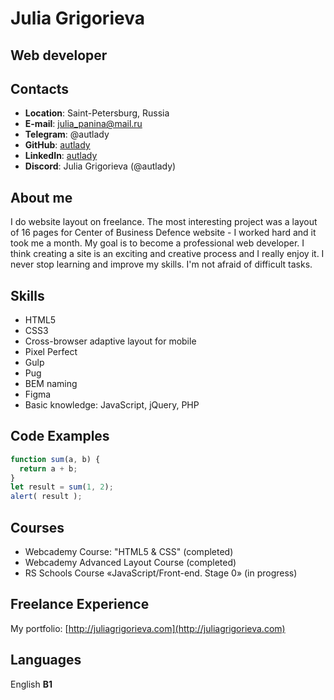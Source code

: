 # Julia Grigorieva
## Web developer
## Contacts
* **Location**: Saint-Petersburg, Russia
* **E-mail**: julia_panina@mail.ru
* **Telegram**: @autlady
* **GitHub**: [autlady](https://github.com/autlady)
* **LinkedIn**: [autlady](https://www.linkedin.com/in/autlady/)
* **Discord**: Julia Grigorieva (@autlady)
## About me
I do website layout on freelance. The most interesting project was a layout of 16 pages for Center of Business Defence website - I worked hard and it took me a month.  My goal is to become a professional web developer. I think creating a site is an exciting and creative process and I really enjoy it. I never stop learning and improve my skills. I'm not afraid of difficult tasks.
## Skills
* HTML5
* CSS3
* Cross-browser adaptive layout for mobile
* Pixel Perfect
* Gulp
* Pug
* BEM naming
* Figma
* Basic knowledge: JavaScript, jQuery, PHP
## Code Examples
```javascript
function sum(a, b) {
  return a + b;
}
let result = sum(1, 2);
alert( result );
```
## Courses
* Webcademy Course: "HTML5 & CSS" (completed)
* Webcademy Advanced Layout Course (completed)
* RS Schools Course «JavaScript/Front-end. Stage 0» (in progress)
## Freelance Experience
My portfolio: [http://juliagrigorieva.com](http://juliagrigorieva.com)
## Languages
English **B1**

